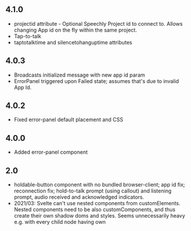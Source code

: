 ## 4.1.0

- projectid attribute - Optional Speechly Project id to connect to. Allows changing App id on the fly within the same project.
- Tap-to-talk
- taptotalktime and silencetohanguptime attributes

## 4.0.3

- Broadcasts initialized message with new app id param
- ErrorPanel triggered upon Failed state; assumes that's due to invalid App Id.

## 4.0.2

- Fixed error-panel default placement and CSS

## 4.0.0

- Added error-panel component

## 2.0

- holdable-button component with no bundled browser-client; app id fix; reconnection fix; hold-to-talk prompt (using callout) and listening prompt, audio received and acknowledged indicators.
- 2021/03: Svelte can't use nested components from customElements. Nested components need to be also customComponents, and thus create their own shadow doms and styles. Seems unnecessarily heavy e.g. with every child node having own <style>, but not sure. Parent's style won't affect the child. Using flat hierarchly in big-transcript for now. As workaround, build script can be tweaked to compile customElements based on file name, but styling issues remained.
- 2021/03: Transitions on WebComponents not working https://github.com/sveltejs/svelte/issues/4735 > Using transFix.js to wrap transitions

## 1.0

- push-to-talk-button, big-transcript components

## 0.5

- Handles connection to @speechly/browser-client, send update-segment CustomEvent

## 0.4

- Deprecated `onholdstart` and `onholdend` attributes in favour of CustomEvents of similar names.
- Tried using `<template>` for icon art, but removed it due to it making things difficult for Wix
- Moved "custom" customElement method definitions like render() to constructor because Safari/iOS 12.5 did not work properly when they were defined as class methods
- Used autonomous variant of customElement for Safari support. This way, our supported browser platforms should not change (not verified, though)
